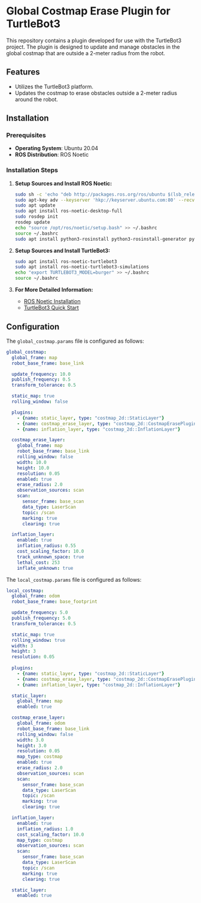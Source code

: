 
# Global Costmap Erase Plugin for TurtleBot3

This repository contains a plugin developed for use with the TurtleBot3 project. The plugin is designed to update and manage obstacles in the global costmap that are outside a 2-meter radius from the robot.

## Features

- Utilizes the TurtleBot3 platform.
- Updates the costmap to erase obstacles outside a 2-meter radius around the robot.

## Installation

### Prerequisites

- **Operating System**: Ubuntu 20.04
- **ROS Distribution**: ROS Noetic

### Installation Steps

1. **Setup Sources and Install ROS Noetic:**
   ```sh
   sudo sh -c 'echo "deb http://packages.ros.org/ros/ubuntu $(lsb_release -sc) main" > /etc/apt/sources.list.d/ros-latest.list'
   sudo apt-key adv --keyserver 'hkp://keyserver.ubuntu.com:80' --recv-key C1CF6E31E6BADE8868B172B4F42ED6FBAB17C654
   sudo apt update
   sudo apt install ros-noetic-desktop-full
   sudo rosdep init
   rosdep update
   echo "source /opt/ros/noetic/setup.bash" >> ~/.bashrc
   source ~/.bashrc
   sudo apt install python3-rosinstall python3-rosinstall-generator python3-wstool build-essential
   ```

2. **Setup Sources and Install TurtleBot3:**
   ```sh
   sudo apt install ros-noetic-turtlebot3
   sudo apt install ros-noetic-turtlebot3-simulations
   echo "export TURTLEBOT3_MODEL=burger" >> ~/.bashrc
   source ~/.bashrc
   ```

3. **For More Detailed Information:**
   - [ROS Noetic Installation](https://wiki.ros.org/noetic/Installation/Ubuntu)
   - [TurtleBot3 Quick Start](https://emanual.robotis.com/docs/en/platform/turtlebot3/quick-start/)

## Configuration

The `global_costmap.params` file is configured as follows:

```yaml
global_costmap:
  global_frame: map
  robot_base_frame: base_link

  update_frequency: 10.0
  publish_frequency: 0.5
  transform_tolerance: 0.5

  static_map: true
  rolling_window: false

  plugins:
    - {name: static_layer, type: "costmap_2d::StaticLayer"}
    - {name: costmap_erase_layer, type: "costmap_2d::CostmapErasePlugin"}
    - {name: inflation_layer, type: "costmap_2d::InflationLayer"}

  costmap_erase_layer:
    global_frame: map
    robot_base_frame: base_link
    rolling_window: false
    width: 10.0
    height: 10.0
    resolution: 0.05
    enabled: true
    erase_radius: 2.0
    observation_sources: scan
    scan:
      sensor_frame: base_scan
      data_type: LaserScan
      topic: /scan
      marking: true
      clearing: true

  inflation_layer:
    enabled: true
    inflation_radius: 0.55
    cost_scaling_factor: 10.0
    track_unknown_space: true
    lethal_cost: 253
    inflate_unknown: true
```

The `local_costmap.params` file is configured as follows:

```yaml
local_costmap:
  global_frame: odom
  robot_base_frame: base_footprint

  update_frequency: 5.0
  publish_frequency: 5.0
  transform_tolerance: 0.5  

  static_map: true  
  rolling_window: true
  width: 3
  height: 3
  resolution: 0.05
  
  plugins:
    - {name: static_layer, type: "costmap_2d::StaticLayer"}
    - {name: costmap_erase_layer, type: "costmap_2d::CostmapErasePlugin"}
    - {name: inflation_layer, type: "costmap_2d::InflationLayer"}

  static_layer:
    global_frame: map
    enabled: true

  costmap_erase_layer:
    global_frame: odom
    robot_base_frame: base_link
    rolling_window: false
    width: 3.0
    height: 3.0
    resolution: 0.05
    map_type: costmap
    enabled: true
    erase_radius: 2.0
    observation_sources: scan
    scan:
      sensor_frame: base_scan
      data_type: LaserScan
      topic: /scan
      marking: true
      clearing: true

  inflation_layer:
    enabled: true
    inflation_radius: 1.0
    cost_scaling_factor: 10.0
    map_type: costmap
    observation_sources: scan
    scan:
      sensor_frame: base_scan
      data_type: LaserScan
      topic: /scan
      marking: true
      clearing: true

  static_layer:
    enabled: true
```
